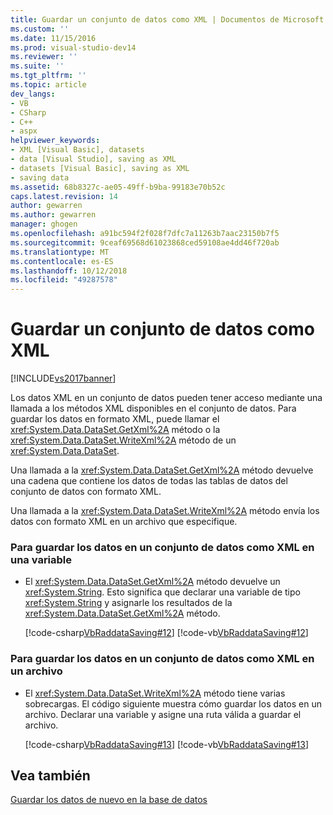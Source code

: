 ```yaml
---
title: Guardar un conjunto de datos como XML | Documentos de Microsoft
ms.custom: ''
ms.date: 11/15/2016
ms.prod: visual-studio-dev14
ms.reviewer: ''
ms.suite: ''
ms.tgt_pltfrm: ''
ms.topic: article
dev_langs:
- VB
- CSharp
- C++
- aspx
helpviewer_keywords:
- XML [Visual Basic], datasets
- data [Visual Studio], saving as XML
- datasets [Visual Basic], saving as XML
- saving data
ms.assetid: 68b8327c-ae05-49ff-b9ba-99183e70b52c
caps.latest.revision: 14
author: gewarren
ms.author: gewarren
manager: ghogen
ms.openlocfilehash: a91bc594f2f028f7dfc7a11263b7aac23150b7f5
ms.sourcegitcommit: 9ceaf69568d61023868ced59108ae4dd46f720ab
ms.translationtype: MT
ms.contentlocale: es-ES
ms.lasthandoff: 10/12/2018
ms.locfileid: "49287578"
---
```

# <a name="save-a-dataset-as-xml"></a>Guardar un conjunto de datos como XML
[!INCLUDE[vs2017banner](../includes/vs2017banner.md)]

  
Los datos XML en un conjunto de datos pueden tener acceso mediante una llamada a los métodos XML disponibles en el conjunto de datos. Para guardar los datos en formato XML, puede llamar el <xref:System.Data.DataSet.GetXml%2A> método o la <xref:System.Data.DataSet.WriteXml%2A> método de un <xref:System.Data.DataSet>.  
  
 Una llamada a la <xref:System.Data.DataSet.GetXml%2A> método devuelve una cadena que contiene los datos de todas las tablas de datos del conjunto de datos con formato XML.  
  
 Una llamada a la <xref:System.Data.DataSet.WriteXml%2A> método envía los datos con formato XML en un archivo que especifique.  
  
### <a name="to-save-the-data-in-a-dataset-as-xml-to-a-variable"></a>Para guardar los datos en un conjunto de datos como XML en una variable  
  
-   El <xref:System.Data.DataSet.GetXml%2A> método devuelve un <xref:System.String>. Esto significa que declarar una variable de tipo <xref:System.String> y asignarle los resultados de la <xref:System.Data.DataSet.GetXml%2A> método.  
  
     [!code-csharp[VbRaddataSaving#12](../snippets/csharp/VS_Snippets_VBCSharp/VbRaddataSaving/CS/Class1.cs#12)]
     [!code-vb[VbRaddataSaving#12](../snippets/visualbasic/VS_Snippets_VBCSharp/VbRaddataSaving/VB/Class1.vb#12)]  
  
### <a name="to-save-the-data-in-a-dataset-as-xml-to-a-file"></a>Para guardar los datos en un conjunto de datos como XML en un archivo  
  
-   El <xref:System.Data.DataSet.WriteXml%2A> método tiene varias sobrecargas. El código siguiente muestra cómo guardar los datos en un archivo. Declarar una variable y asigne una ruta válida a guardar el archivo.  
  
     [!code-csharp[VbRaddataSaving#13](../snippets/csharp/VS_Snippets_VBCSharp/VbRaddataSaving/CS/Class1.cs#13)]
     [!code-vb[VbRaddataSaving#13](../snippets/visualbasic/VS_Snippets_VBCSharp/VbRaddataSaving/VB/Class1.vb#13)]  
  
## <a name="see-also"></a>Vea también  
 [Guardar los datos de nuevo en la base de datos](../data-tools/save-data-back-to-the-database.md)

